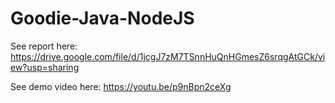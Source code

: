 # Goodie-Java-NodeJS
 
See report here: https://drive.google.com/file/d/1jcgJ7zM7TSnnHuQnHGmesZ6srqgAtGCk/view?usp=sharing

See demo video here: https://youtu.be/p9nBpn2ceXg
